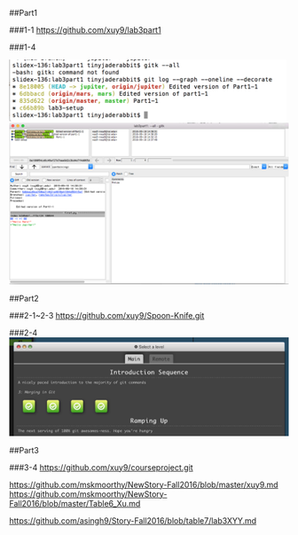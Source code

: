 ##Part1

###1-1
<https://github.com/xuy9/lab3part1>

###1-4

<img src ="https://github.com/xuy9/CSCI2961/blob/master/graph/Screen%20Shot%202016-09-18%20at%202.39.59%20PM.png" width="500px">

<img src ="https://github.com/xuy9/CSCI2961/blob/master/graph/Screen%20Shot%202016-09-18%20at%202.46.02%20PM.png" width="700px">

##Part2

###2-1~2-3
<https://github.com/xuy9/Spoon-Knife.git>

###2-4
<img src ="https://github.com/xuy9/CSCI2961/blob/master/graph/Screen%20Shot%202016-09-18%20at%203.33.44%20PM.png" width="700px">

##Part3

###3-4
<https://github.com/xuy9/courseproject.git>

<https://github.com/mskmoorthy/NewStory-Fall2016/blob/master/xuy9.md>
<https://github.com/mskmoorthy/NewStory-Fall2016/blob/master/Table6_Xu.md>

<https://github.com/asingh9/Story-Fall2016/blob/table7/lab3XYY.md>

